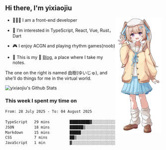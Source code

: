 ## Hi there, I'm yixiaojiu

<img src="./yuiju.webp" align="right" width="150" />

- 🧑🏻‍💻 I am a front-end developer

- 👀 I’m interested in TypeScript, React, Vue, Rust，Dart

- 🎮 I enjoy ACGN and playing rhythm games(noob)

- 🌱 This is my 📝 [Blog](https://note.yixiaojiu.top), a place where I take my notes.

The one on the right is named 由樹(ゆいじゅ), and she'll do things for me in the virtual world.

<img src="https://bad-apple-github-readme.vercel.app/api?show_icons=true&hide_title=true&hide_rank=true&count_private=true&show_bg=1&username=yixiaojiu" alt="yixiaojiu's Github Stats"/>

### This week I spent my time on

<!--START_SECTION:waka-->

```txt
From: 28 July 2025 - To: 04 August 2025

TypeScript   29 mins         █████████▓░░░░░░░░░░░░░░░   39.23 %
JSON         18 mins         ██████▒░░░░░░░░░░░░░░░░░░   25.08 %
Markdown     15 mins         █████░░░░░░░░░░░░░░░░░░░░   20.23 %
CSS          7 mins          ██▒░░░░░░░░░░░░░░░░░░░░░░   09.85 %
JavaScript   1 min           ▓░░░░░░░░░░░░░░░░░░░░░░░░   02.50 %
```

<!--END_SECTION:waka-->
